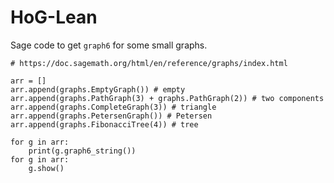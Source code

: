 # HoG-Lean

Sage code to get `graph6` for some small graphs.

```
# https://doc.sagemath.org/html/en/reference/graphs/index.html

arr = []
arr.append(graphs.EmptyGraph()) # empty
arr.append(graphs.PathGraph(3) + graphs.PathGraph(2)) # two components
arr.append(graphs.CompleteGraph(3)) # triangle
arr.append(graphs.PetersenGraph()) # Petersen
arr.append(graphs.FibonacciTree(4)) # tree

for g in arr:
    print(g.graph6_string())
for g in arr:
    g.show()
```
